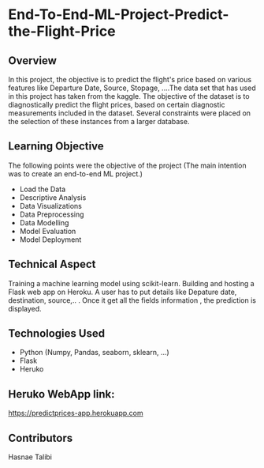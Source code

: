 # End-To-End-ML-Project-Predict-the-Flight-Price

## Overview
In this project, the objective is to predict the flight's price based on various features like Departure Date, Source, Stopage, ....The data set that has used in this project has taken from the kaggle. The objective of the dataset is to diagnostically predict the flight prices, based on certain diagnostic measurements included in the dataset. Several constraints were placed on the selection of these instances from a larger database.


## Learning Objective
The following points were the objective of the project (The main intention was to create an end-to-end ML project.)

- Load the Data 
- Descriptive Analysis
- Data Visualizations
- Data Preprocessing
- Data Modelling
- Model Evaluation
- Model Deployment

## Technical Aspect
Training a machine learning model using scikit-learn.
Building and hosting a Flask web app on Heroku.
A user has to put details like Depature date, destination, source,.. .
Once it get all the fields information , the prediction is displayed.

## Technologies Used
- Python (Numpy, Pandas, seaborn, sklearn, ...)
- Flask
- Heruko

## Heruko WebApp link:
https://predictprices-app.herokuapp.com


## Contributors
Hasnae Talibi



    

